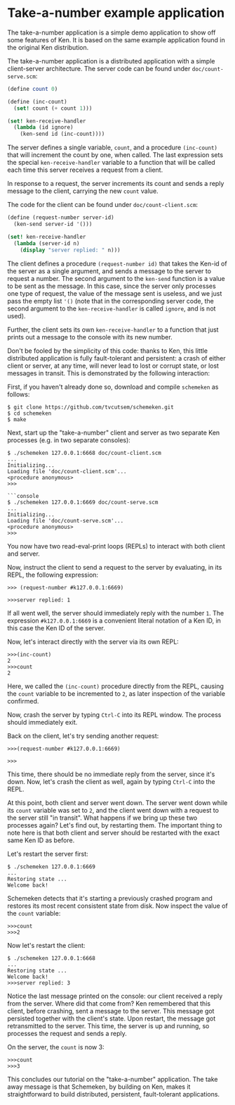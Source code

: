 Take-a-number example application
=================================

The take-a-number application is a simple demo application to show off some features of Ken. It is based on the same example application found in the original Ken distribution.

The take-a-number application is a distributed application with a simple client-server architecture. The server code can be found under `doc/count-serve.scm`:

```scheme
(define count 0)

(define (inc-count)
  (set! count (+ count 1)))

(set! ken-receive-handler
  (lambda (id ignore)
    (ken-send id (inc-count))))
```

The server defines a single variable, `count`, and a procedure `(inc-count)` that will increment the count by one, when called. The last expression sets the special `ken-receive-handler` variable to a function that will be called each time this server receives a request from a client.

In response to a request, the server increments its count and sends a reply message to the client, carrying the new `count` value.

The code for the client can be found under `doc/count-client.scm`:

```scheme
(define (request-number server-id)
  (ken-send server-id '()))

(set! ken-receive-handler
  (lambda (server-id n)
    (display "server replied: " n)))
```

The client defines a procedure `(request-number id)` that takes the Ken-id of the server as a single argument, and sends a message to the server to request a number. The second argument to the `ken-send` function is a value to be sent as the message. In this case, since the server only processes one type of request, the value of the message sent is useless, and we just pass the empty list `'()` (note that in the corresponding server code, the second argument to the `ken-receive-handler` is called `ignore`, and is not used).

Further, the client sets its own `ken-receive-handler` to a function that just prints out a message to the console with its new number.

Don't be fooled by the simplicity of this code: thanks to Ken, this little distributed application is fully fault-tolerant and persistent: a crash of either client or server, at any time, will never lead to lost or corrupt state, or lost messages in transit. This is demonstrated by the following interaction:

First, if you haven't already done so, download and compile `schemeken` as follows:

```console
$ git clone https://github.com/tvcutsem/schemeken.git
$ cd schemeken
$ make
```

Next, start up the "take-a-number" client and server as two separate Ken processes (e.g. in two separate consoles):

```console
$ ./schemeken 127.0.0.1:6668 doc/count-client.scm
...
Initializing...
Loading file 'doc/count-client.scm'...
<procedure anonymous>
>>>

```console
$ ./schemeken 127.0.0.1:6669 doc/count-serve.scm
...
Initializing...
Loading file 'doc/count-serve.scm'...
<procedure anonymous>
>>>
```

You now have two read-eval-print loops (REPLs) to interact with both client and server.

Now, instruct the client to send a request to the server by evaluating, in its REPL, the following expression:

```console
>>> (request-number #k127.0.0.1:6669)

>>>server replied: 1
```

If all went well, the server should immediately reply with the number `1`. The expression `#k127.0.0.1:6669` is a convenient literal notation of a Ken ID, in this case the Ken ID of the server.

Now, let's interact directly with the server via its own REPL:

````console
>>>(inc-count)
2
>>>count
2
````

Here, we called the `(inc-count)` procedure directly from the REPL, causing the `count` variable to be incremented to `2`, as later inspection of the variable confirmed.

Now, crash the server by typing `Ctrl-C` into its REPL window. The process should immediately exit.

Back on the client, let's try sending another request:

````console
>>>(request-number #k127.0.0.1:6669)

>>>
````

This time, there should be no immediate reply from the server, since it's down. Now, let's crash the client as well, again by typing `Ctrl-C` into the REPL.

At this point, both client and server went down. The server went down while its `count` variable was set to `2`, and the client went down with a request to the server still "in transit". What happens if we bring up these two processes again? Let's find out, by restarting them. The important thing to note here is that both client and server should be restarted with the exact same Ken ID as before.

Let's restart the server first:

```console
$ ./schemeken 127.0.0.1:6669
...
Restoring state ...
Welcome back!
```

Schemeken detects that it's starting a previously crashed program and restores its most recent consistent state from disk. Now inspect the value of the `count` variable:

```console
>>>count
>>>2
```

Now let's restart the client:

```console
$ ./schemeken 127.0.0.1:6668
...
Restoring state ...
Welcome back!
>>>server replied: 3
```

Notice the last message printed on the console: our client received a reply from the server. Where did that come from? Ken remembered that this client, before crashing, sent a message to the server. This message got persisted together with the client's state. Upon restart, the message got retransmitted to the server. This time, the server is up and running, so processes the request and sends a reply.

On the server, the `count` is now 3:

```console
>>>count
>>>3
```

This concludes our tutorial on the "take-a-number" application. The take away message is that Schemeken, by building on Ken, makes it straightforward to build distributed, persistent, fault-tolerant applications.